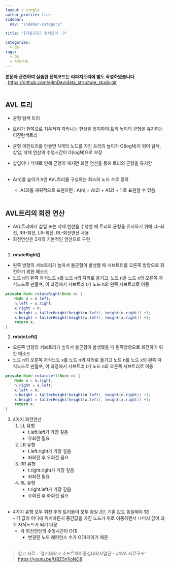 ```yaml
---
layout : single
author_profile: true
sidebar: 
  nav: "sidebar-category"

title: "[자료구조] 탐색트리 -3"

categories:
  - ds
tags:
  - DS
  - 자료구조
---
```


**본문과 관련하여 실습한 전체코드는 리파지토리에 별도 작성하였습니다.**<br>
: https://github.com/ejImDev/data_structure_study.git<br><br>

## AVL 트리
- 균형 탐색 트리
- 트리가 한쪽으로 치우쳐져 자라나는 현상을 방지하여 트리 높이의 균형을 유지하는 이진탐색트리<br>
- 균형 이진트리를 만들면 N개의 노드를 가진 트리의 높이가 O(logN)이 되어 탐색, 삽입, 삭제 연산의 수행시간이 O(logN)으로 보장<br>
- 삽입이나 삭제로 인해 균형이 깨지면 회전 연산을 통해 트리의 균형을 유지함<br><br>

- A(h)를 높이가 h인 AVL트리를 구성하는 최소의 노드 수로 정의<br>
	- A(3)를 재귀적으로 표현하면 : A(h) = A(2) + A(2) + 1 로 표현할 수 있음<br><br>

## AVL트리의 회전 연산
- AVL트리에서 삽입 또는 삭제 연산을 수행할 때 트리의 균형을 유지하기 위해 LL-회전, RR-회전, LR-회전, RL-회전연산 사용<br>
- 회전연산은 2개의 기본적인 연산으로 구현<br><br>

1. **rotateRight()**
- 왼쪽 방향의 서브트리가 높아서 불균형이 발생할 때 서브트리를 오른쪽 방향으로 회전하기 위한 메소드<br>
- 노드 n의 왼쪽 자식노드 x를 노드 n의 자리로 옮기고, 노드 n을 노드 x의 오른쪽 자식노드로 만들며, 이 과정에서 서브트리 t가 노드 n의 왼쪽 서브트리로 이동<br>
``` java
private Node rotateRight(Node n) {
	Node x = n.left;
	n.left = x.right;
	x.right = n;
	n.height = tallerHeight(height(n.left), height(n.right)) +1;
	x.height = tallerHeight(height(x.left), height(x.right)) +1;
	return x;
}
```

2. **rotateLeft()**
- 오른쪽 방향의 서브트리가 높아서 불균형이 발생했을 때 왼족방향으로 회전하기 위한 메소드<br>
- 노드 n의 오론쪽 자식노드 x를 노드 n의 자리로 옮기고 노드 n를 노드 x의 왼쪽 자식노드로 만들며, 이 과정에서 서브트리 t가 노드 n의 오른쪽 서브트리로 이동<br>
``` java
private Node rotateLeft(Node n) {
	Node x = n.right;
	n.right = x.left;
	x.left = n;
	n.height = tallerHeight(height(n.left), height(n.right)) +1;
	x.height = tallerHeight(height(x.left), height(x.right)) +1;
	return x;
}
```

3. 4가지 회전연산<br>
	1) LL 유형<br>
		- t.left.left가 가장 깊음<br>
		- 우회전 필요<br>
	2) LR 유형<br>
		- t.left.right가 가장 깊음<br>
		- 좌회전 후 우회전 필요<br>
	3) RR 유형<br>
		- t.right.right가 가장 깊음<br>
		- 좌회전 필요 <br>
	4) RL 유형<br>
		- t.right.left가 가장 깊음<br>
		- 우회전 후 좌회전 필요<br><br>

- 4가지 유형 모두 회전 후의 트리들이 모두 동일 (단, 기존 값도 동일해야 함)<br>
		- 각 값이 어디에 위치하든지 중간값을 가진 노드가 위로 이동하면서 나머지 값이 좌우 자식노드가 되기 때문<br>
	- 각 회전연산의 수행시간이 O(1)<br>
		- 변경된 노드 레퍼런스 수가 O(1)개이기 때문<br><br>


> 참고 자료 : '경기대학교 소프트웨어중심대학사업단 - JAVA 자료구조' https://youtu.be/UBZSn1ioNO8
